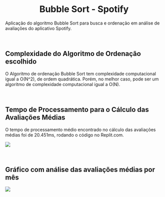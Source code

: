 <h1 align="center">Bubble Sort - Spotify</h1>

Aplicação do algoritmo Bubble Sort para busca e ordenação em análise de avaliações do aplicativo Spotify.

</br>

## Complexidade do Algoritmo de Ordenação escolhido

O Algoritmo de ordenação Bubble Sort tem complexidade computacional igual a O(N^2), de ordem quadrática. Porém, no melhor caso, pode ser um algoritmo de complexidade computacional igual a O(N).

</br>

## Tempo de Processamento para o Cálculo das Avaliações Médias

O tempo de processamento médio encontrado no cálculo das avaliações médias foi de 20.451ms, rodando o código no Replit.com.

<img src="./home/eduardo/Imagens/Capturas de tela/"></img>

</br>

## Gráfico com análise das avaliações médias por mês

<img src="docs/graphic.png"></img>